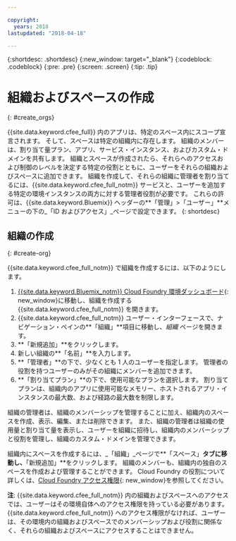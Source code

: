 ```yaml
---

copyright:
  years: 2018
lastupdated: "2018-04-18"

---
```


{:shortdesc: .shortdesc}
{:new_window: target="_blank"}
{:codeblock: .codeblock}
{:pre: .pre}
{:screen: .screen}
{:tip: .tip}

# 組織およびスペースの作成
{: #create_orgs}

{{site.data.keyword.cfee_full}} 内のアプリは、特定のスペース内にスコープ宣言されます。 そして、スペースは特定の組織内に存在します。 組織のメンバーは、割り当て量プラン、アプリ、サービス・インスタンス、およびカスタム・ドメインを共有します。 組織とスペースが作成されたら、それらへのアクセスおよび制御のレベルを決定する特定の役割とともに、ユーザーをそれらの組織およびスペースに追加できます。 組織を作成して、それらの組織に管理者を割り当てるには、{{site.data.keyword.cfee_full_notm}} サービスと、ユーザーを追加する特定の環境インスタンスの両方に対する管理者役割が必要です。 これらの許可は、{{site.data.keyword.Bluemix}} ヘッダーの**「管理」>「ユーザー」**メニューの下の_「ID およびアクセス」_ページで設定できます。
{: shortdesc}

## 組織の作成
{: #create-org}

{{site.data.keyword.cfee_full_notm}} で組織を作成するには、以下のようにします。

1. [{{site.data.keyword.Bluemix_notm}} Cloud Foundry 環境ダッシュボード](https://console.bluemix.net/dashboard/cloudfoundry?filter=cf_environments){: new_window}に移動し、組織を作成する {{site.data.keyword.cfee_full_notm}} を開きます。
2. {{site.data.keyword.cfee_full_notm}} ユーザー・インターフェースで、ナビゲーション・ペインの**「組織」**項目に移動し、_組織_ ページを開きます。
3. **「新規追加」**をクリックします。
4. 新しい組織の**「名前」**を入力します。
5. **「管理者」**の下で、少なくとも 1 人のユーザーを指定します。 管理者の役割を持つユーザーのみがその組織にメンバーを追加できます。
6. **「割り当てプラン」**の下で、使用可能なプランを選択します。 割り当てプランは、組織内のアプリに使用可能なメモリー、ホストされるアプリ・インスタンスの最大数、および経路の最大数を制限します。

組織の管理者は、組織のメンバーシップを管理することに加え、組織内のスペースを作成、表示、編集、または削除できます。 また、組織の管理者は組織の使用量と割り当て量を表示し、ユーザーを組織に招待し、組織内のメンバーシップと役割を管理し、組織のカスタム・ドメインを管理できます。

組織内にスペースを作成するには、_「組織」_ページで**「スペース」**タブに移動し、**「新規追加」**をクリックします。 組織のメンバーも、組織内の独自のスペースを作成および管理することができます。 Cloud Foundry の役割について詳しくは、[Cloud Foundry アクセス権限](https://console.bluemix.net/docs/iam/cfaccess.html#cfroles){: new_window}を参照してください。

**注**: {{site.data.keyword.cfee_full_notm}} 内の組織およびスペースへのアクセスでは、ユーザーはその環境自体へのアクセス権限を持っている必要があります。 {{site.data.keyword.cfee_full_notm}} へのアクセス権限がなければ、ユーザーは、その環境内の組織およびスペースでのメンバーシップおよび役割に関係なく、それらの組織およびスペースにアクセスすることはできません。
